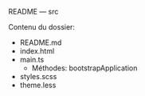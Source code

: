 README — src

Contenu du dossier:

- README.md
- index.html
- main.ts
  - Méthodes: bootstrapApplication
- styles.scss
- theme.less
